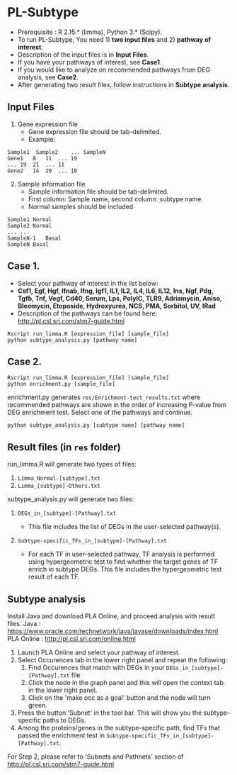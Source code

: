 # PL-Subtype
* Prerequisite : R 2.15.* (limma), Python 3.* (Scipy).
* To run PL-Subtype, You need 1) **two input files** and 2) **pathway of interest**.
* Description of the input files is in **Input Files**.
* If you have your pathways of interest, see **Case1**.
* If you would like to analyze on recommended pathways from DEG analysis, see **Case2**.
* After generating two result files, follow instructions in **Subtype analysis**.

## Input Files
1. Gene expression file
   * Gene expression file should be tab-delimited.
   * Example:
```
Sample1  Sample2	...	SampleN
Gene1	8	11	...	19
...	19	21	...	11
Gene2	14	20	...	10
```
2. Sample information file
   * Sample information file should be tab-delimited.
   * First column: Sample name, second column: subtype name
   * Normal samples should be included
```
Sample1	Normal
Sample2	Normal
...	...
SampleN-1	Basal
SampleN	Basal
```

## Case 1.
* Select your pathway of interest in the list below:
* **Csf1, Egf, Hgf, Ifnab, Ifng, Igf1, IL1, IL2, IL4, IL6, IL12, Ins, Ngf, Pdg, Tgfb, Tnf, Vegf, Cd40, Serum, Lps, PolyIC, TLR9, Adriamycin, Aniso, Bleomycin, Etoposide, Hydroxyurea, NCS, PMA, Sorbitol, UV, IRad**
* Description of the pathways can be found here: http://pl.csl.sri.com/stm7-guide.html

```console
Rscript run_limma.R [expression_file] [sample_file]
python subtype_analysis.py [pathway name]
```
## Case 2. 
```console
Rscript run_limma.R [expression_file] [sample_file]
python enrichment.py [sample_file]
```
enrichment.py generates `res/Enrichment-test_results.txt` where recommended pathways are shown in the order of increasing P-value from DEG enrichment test.
Select one of the pathways and continue.

```console
python subtype_analysis.py [subtype name] [pathway name]
```

## Result files (in `res` folder)
run_limma.R will generate two types of files:
1. `Limma_Normal-[subtype].txt`
2. `Limma_[subtype]-Others.txt`

subtype_analysis.py will generate two files:
1. `DEGs_in_[subtype]-[Pathway].txt`
   - This file includes the list of DEGs in the user-selected pathway(s).

2. `Subtype-specific_TFs_in_[subtype]-[Pathway].txt`
   - For each TF in user-selected pathway, TF analysis is performed using hypergeometric test to find whether the target genes of TF enrich in subtype DEGs. This file includes the hypergeometric test result of each TF.
   
## Subtype analysis
Install Java and download PLA Online, and proceed analysis with result files.
Java : https://www.oracle.com/technetwork/java/javase/downloads/index.html
PLA Online : http://pl.csl.sri.com/online.html

1. Launch PLA Online and select your pathway of interest.
2. Select Occurences tab in the lower right panel and repeat the following:
   1. Find Occurences that match with DEGs in your `DEGs_in_[subtype]-[Pathway].txt` file
   2. Click the node in the graph panel and this will open the context tab in the lower right panel.
   3. Click on the 'make occ as a goal' button and the node will turn green.
3. Press the button 'Subnet' in the tool bar. This will show you the subtype-specific paths to DEGs.
4. Among the proteins/genes in the subtype-specific path, find TFs that passed the enrichment test in `Subtype-specific_TFs_in_[subtype]-[Pathway].txt`.

For Step 2, please refer to 'Subnets and Pathnets' section of http://pl.csl.sri.com/stm7-guide.html

